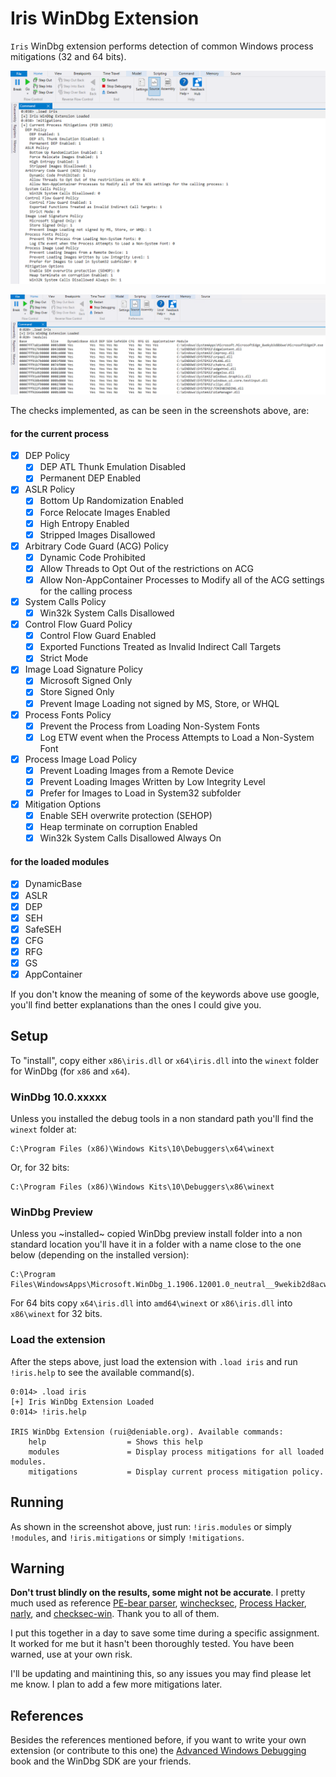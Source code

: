 # Iris WinDbg Extension

`Iris` WinDbg extension performs detection of common Windows process mitigations (32 and 64 bits).

![](screens/iris.extension.2.png)

![](screens/iris.extension.png)

The checks implemented, as can be seen in the screenshots above, are:

#### for the current process

- [x] DEP Policy
  - [x] DEP ATL Thunk Emulation Disabled
  - [x] Permanent DEP Enabled
- [x] ASLR Policy
  - [x] Bottom Up Randomization Enabled
  - [x] Force Relocate Images Enabled
  - [x] High Entropy Enabled
  - [x] Stripped Images Disallowed
- [x] Arbitrary Code Guard (ACG) Policy
  - [x] Dynamic Code Prohibited
  - [x] Allow Threads to Opt Out of the restrictions on ACG
  - [x] Allow Non-AppContainer Processes to Modify all of the ACG settings for the calling process
- [x] System Calls Policy
  - [x] Win32k System Calls Disallowed
- [x] Control Flow Guard Policy
  - [x] Control Flow Guard Enabled
  - [x] Exported Functions Treated as Invalid Indirect Call Targets
  - [x] Strict Mode
- [x] Image Load Signature Policy
  - [x] Microsoft Signed Only
  - [x] Store Signed Only
  - [x] Prevent Image Loading not signed by MS, Store, or WHQL
- [x] Process Fonts Policy
  - [x] Prevent the Process from Loading Non-System Fonts
  - [x] Log ETW event when the Process Attempts to Load a Non-System Font
- [x] Process Image Load Policy
  - [x] Prevent Loading Images from a Remote Device
  - [x] Prevent Loading Images Written by Low Integrity Level
  - [x] Prefer for Images to Load in System32 subfolder
- [x] Mitigation Options
  - [x] Enable SEH overwrite protection (SEHOP)
  - [x] Heap terminate on corruption Enabled
  - [x] Win32k System Calls Disallowed Always On

#### for the loaded modules

- [x] DynamicBase 
- [x] ASLR 
- [x] DEP 
- [x] SEH 
- [x] SafeSEH 
- [x] CFG
- [x] RFG
- [x] GS
- [x] AppContainer

If you don't know the meaning of some of the keywords above use google, you'll find better explanations than the ones I could give you.

## Setup

To "install", copy either `x86\iris.dll` or `x64\iris.dll` into the `winext` folder for WinDbg (for `x86` and `x64`).

### WinDbg 10.0.xxxxx

Unless you installed the debug tools in a non standard path you'll find the `winext` folder at:

```
C:\Program Files (x86)\Windows Kits\10\Debuggers\x64\winext
```

Or, for 32 bits:

```
C:\Program Files (x86)\Windows Kits\10\Debuggers\x86\winext
```

### WinDbg Preview

Unless you ~installed~ copied WinDbg preview install folder into a non standard location you'll have it in a folder with a name close to the one below (depending on the installed version):

```
C:\Program Files\WindowsApps\Microsoft.WinDbg_1.1906.12001.0_neutral__9wekib2d8acwe
```

For 64 bits copy `x64\iris.dll` into `amd64\winext` or `x86\iris.dll` into `x86\winext` for 32 bits.

### Load the extension

After the steps above, just load the extension with `.load iris` and run `!iris.help` to see the available command(s).

```
0:014> .load iris
[+] Iris WinDbg Extension Loaded
0:014> !iris.help

IRIS WinDbg Extension (rui@deniable.org). Available commands:
	help                  = Shows this help
	modules               = Display process mitigations for all loaded modules.
	mitigations           = Display current process mitigation policy.
```

## Running

As shown in the screenshot above, just run: `!iris.modules` or simply `!modules`, and `!iris.mitigations` or simply `!mitigations`.

## Warning

**Don't trust blindly on the results, some might not be accurate**. I pretty much used as reference [PE-bear parser](https://github.com/hasherezade/bearparser/), [winchecksec](https://github.com/trailofbits/winchecksec/), [Process Hacker](https://github.com/processhacker/processhacker), [narly](https://github.com/d0c-s4vage/narly/), and [checksec-win](https://github.com/wmliang/checksec-win). Thank you to all of them.

I put this together in a day to save some time during a specific assignment. It worked for me but it hasn't been thoroughly tested. You have been warned, use at your own risk.

I'll be updating and maintining this, so any issues you may find please let me know. I plan to add a few more mitigations later.

## References

Besides the references mentioned before, if you want to write your own extension (or contribute to this one) the [Advanced Windows Debugging](https://archive.codeplex.com/?p=awd) book and the WinDbg SDK are your friends.
